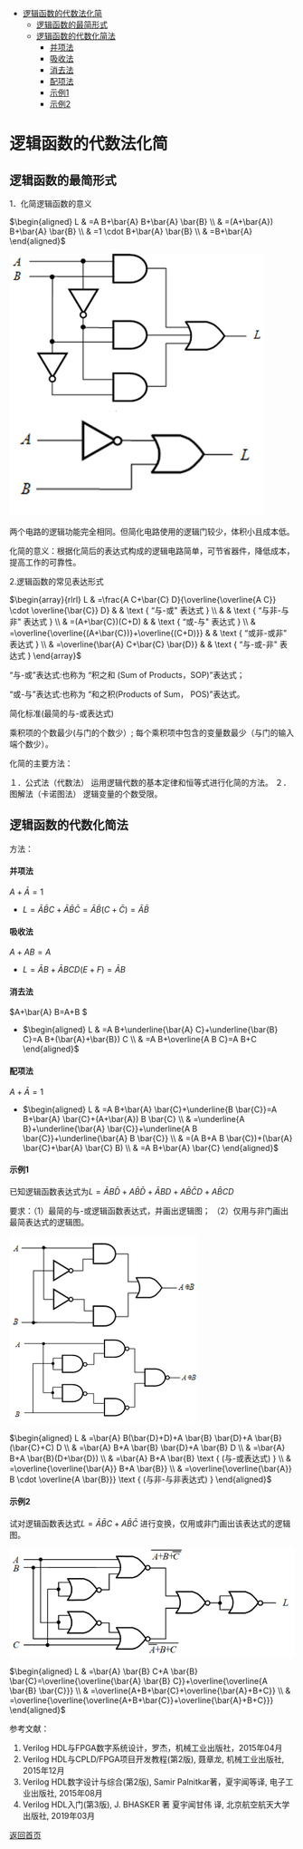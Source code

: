 - [逻辑函数的代数法化简](#逻辑函数的代数法化简)
  - [逻辑函数的最简形式](#逻辑函数的最简形式)
  - [逻辑函数的代数化简法](#逻辑函数的代数化简法)
      - [并项法](#并项法)
      - [吸收法](#吸收法)
      - [消去法](#消去法)
      - [配项法](#配项法)
      - [示例1](#示例1)
      - [示例2](#示例2)


# 逻辑函数的代数法化简

## 逻辑函数的最简形式

1．化简逻辑函数的意义

$\begin{aligned}
L & =A B+\bar{A} B+\bar{A} \bar{B} \\
& =(A+\bar{A}) B+\bar{A} \bar{B} \\
& =1 \cdot B+\bar{A} \bar{B} \\
& =B+\bar{A}
\end{aligned}$

![image-20230112105112065](https://raw.githubusercontent.com/timerring/picgo/master/picbed/image-20230112105112065.png)

两个电路的逻辑功能完全相同。但简化电路使用的逻辑门较少，体积小且成本低。

化简的意义：根据化简后的表达式构成的逻辑电路简单，可节省器件，降低成本，提高工作的可靠性。

2.逻辑函数的常见表达形式

$\begin{array}{rlrl}
L & =\frac{A C+\bar{C} D}{\overline{\overline{A C}} \cdot \overline{\bar{C}} D} & & \text { “与-或" 表达式 } \\
& & \text { “与非-与非" 表达式 } \\
& =(A+\bar{C})(C+D) & & \text { “或-与" 表达式 } \\
& =\overline{\overline{(A+\bar{C})}+\overline{(C+D)}} & & \text { “或非-或非" 表达式 } \\
& =\overline{\bar{A} C+\bar{C} \bar{D}} & & \text { “与-或-非" 表达式 }
\end{array}$

“与-或”表达式:也称为 “积之和 (Sum of Products，SOP)”表达式；

“或-与”表达式:也称为 “和之积(Products of Sum， POS)”表达式。

简化标准(最简的与-或表达式)

乘积项的个数最少(与门的个数少）;
每个乘积项中包含的变量数最少（与门的输入端个数少）。

化简的主要方法：

１．公式法（代数法）
        运用逻辑代数的基本定律和恒等式进行化简的方法。 
２．图解法（卡诺图法）
        逻辑变量的个数受限。

## 逻辑函数的代数化简法

方法：

#### 并项法

$A+\bar{A}=1$

+ $L=\bar{A} \bar{B} C+\bar{A} \bar{B} \bar{C}=\bar{A} \bar{B}(C+\bar{C})=\bar{A} \bar{B}$

#### 吸收法

$A+A B=A$

+ $L=\bar{A} B+\bar{A} B C D(E+F)=\bar{A} B$

#### 消去法

$A+\bar{A} B=A+B $

+ $\begin{aligned}
  L & =A B+\underline{\bar{A} C}+\underline{\bar{B} C}=A B+(\bar{A}+\bar{B}) C \\
  & =A B+\overline{A B C}=A B+C
  \end{aligned}$

#### 配项法

$A+\bar{A}=1$ 

+ $\begin{aligned}
  L & =A B+\bar{A} \bar{C}+\underline{B \bar{C}}=A B+\bar{A} \bar{C}+(A+\bar{A}) B \bar{C} \\
  & =\underline{A B}+\underline{\bar{A} \bar{C}}+\underline{A B \bar{C}}+\underline{\bar{A} B \bar{C}} \\
  & =(A B+A B \bar{C})+(\bar{A} \bar{C}+\bar{A} \bar{C} B) \\
  & =A B+\bar{A} \bar{C}
  \end{aligned}$

#### 示例1

已知逻辑函数表达式为$L=\bar{A} B \bar{D}+A \bar{B} \bar{D}+\bar{A} B D+A \bar{B} \bar{C} D+A \bar{B} C D$

要求：（1）最简的与-或逻辑函数表达式，并画出逻辑图；
            （2）仅用与非门画出最简表达式的逻辑图。

![image-20230112110057584](https://raw.githubusercontent.com/timerring/picgo/master/picbed/image-20230112110057584.png)

$\begin{aligned}
L & =\bar{A} B(\bar{D}+D)+A \bar{B} \bar{D}+A \bar{B}(\bar{C}+C) D \\
& =\bar{A} B+A \bar{B} \bar{D}+A \bar{B} D \\
& =\bar{A} B+A \bar{B}(D+\bar{D}) \\
& =\bar{A} B+A \bar{B} \text { (与-或表达式) } \\
& =\overline{\overline{\bar{A}} B+A \bar{B}} \\
& =\overline{\overline{\bar{A}} B \cdot \overline{A \bar{B}}} \text { (与非-与非表达式) }
\end{aligned}$

#### 示例2

试对逻辑函数表达式$L=\bar{A} \bar{B} C+A \bar{B} \bar{C}$ 进行变换，仅用或非门画出该表达式的逻辑图。

![image-20230112110249383](https://raw.githubusercontent.com/timerring/picgo/master/picbed/image-20230112110249383.png)

$\begin{aligned}
L & =\bar{A} \bar{B} C+A \bar{B} \bar{C}=\overline{\overline{\bar{A} \bar{B} C}}+\overline{\overline{A \bar{B} \bar{C}}} \\
& =\overline{A+B+\bar{C}+\overline{\bar{A}+B+C}} \\
& =\overline{\overline{\overline{A+B+\bar{C}}+\overline{\bar{A}+B+C}}}
\end{aligned}$

参考文献：

1. Verilog HDL与FPGA数字系统设计，罗杰，机械工业出版社，2015年04月
2. Verilog HDL与CPLD/FPGA项目开发教程(第2版), 聂章龙, 机械工业出版社, 2015年12月
3. Verilog HDL数字设计与综合(第2版), Samir Palnitkar著，夏宇闻等译, 电子工业出版社, 2015年08月
4. Verilog HDL入门(第3版), J. BHASKER 著 夏宇闻甘伟 译, 北京航空航天大学出版社, 2019年03月



[返回首页](https://github.com/timerring/hardware-tutorial)